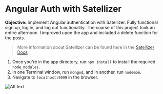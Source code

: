 # Angular Auth with Satellizer

**Objective:** Implement Angular authentication with Satellizer. Fully functional sign up, log in, and log out functionality. The course of this project took an entire afternoon. I improved upon the app and included a delete function for the posts.


>More information about Satellizer can be found here in the <a href="https://github.com/sahat/satellizer#authloginuser-options" target="_blank">Satellizer Docs</a>


1. Once you're in the app directory, run `npm install` to install the required `node_modules`.
2. In one Terminal window, run `mongod`, and in another, run `nodemon`.
3. Navigate to `localhost:9000` in the browser. 


![Alt text](http://i.imgur.com/ntevkpL.png)
